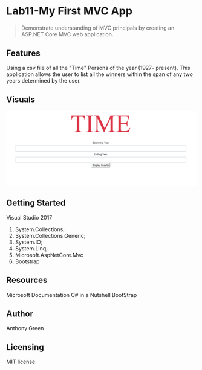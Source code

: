 # Lab11-My First MVC App
> Demonstrate understanding of MVC principals by creating an ASP.NET Core MVC web application.  

## Features
Using a csv file of all the "Time" Persons of the year (1927- present). This application allows the user to list all the winners within the span of any two years determined by the user. 

## Visuals
![Time Person Search](https://github.com/cascadianrebel/Lab11-My-First-MVC-App/blob/master/Lab11-My-First-MVC-App/Capture.PNG)

## Getting Started
Visual Studio 2017
1. System.Collections;
2. System.Collections.Generic;
3. System.IO;
4. System.Linq;
5. Microsoft.AspNetCore.Mvc
6. Bootstrap

## Resources
Microsoft Documentation 
C# in a Nutshell
BootStrap

## Author
Anthony Green

## Licensing
MIT license.
